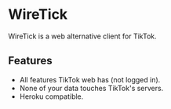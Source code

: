 # WireTick
WireTick is a web alternative client for TikTok.

## Features 
- All features TikTok web has (not logged in).
- None of your data touches TikTok's servers.
- Heroku compatible.